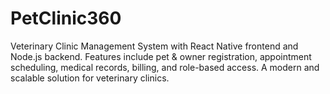 # PetClinic360
Veterinary Clinic Management System with React Native frontend and Node.js backend. Features include pet &amp; owner registration, appointment scheduling, medical records, billing, and role-based access. A modern and scalable solution for veterinary clinics.
